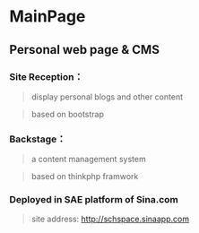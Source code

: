 MainPage
========

Personal web page & CMS
-----------------------

### Site Reception：<br>
> display personal blogs and other content

> based on bootstrap

### Backstage：
> a content management system

> based on thinkphp framwork

### Deployed in SAE platform of Sina.com
> site address: http://schspace.sinaapp.com
